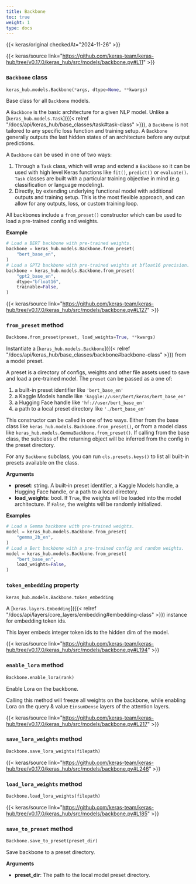 ```yaml
---
title: Backbone
toc: true
weight: 1
type: docs
---
```


{{< keras/original checkedAt="2024-11-26" >}}

{{< keras/source link="https://github.com/keras-team/keras-hub/tree/v0.17.0/keras_hub/src/models/backbone.py#L11" >}}

### `Backbone` class

```python
keras_hub.models.Backbone(*args, dtype=None, **kwargs)
```

Base class for all `Backbone` models.

A `Backbone` is the basic architecture for a given NLP model. Unlike a
[`keras_hub.models.Task`]({{< relref "/docs/api/keras_hub/base_classes/task#task-class" >}}), a `Backbone` is not tailored to any specific loss
function and training setup. A `Backbone` generally outputs the last hidden
states of an architecture before any output predictions.

A `Backbone` can be used in one of two ways:

1. Through a `Task` class, which will wrap and extend a `Backbone` so it
   can be used with high level Keras functions like `fit()`, `predict()` or
   `evaluate()`. `Task` classes are built with a particular training
   objective in mind (e.g. classification or language modeling).
2. Directly, by extending underlying functional model with additional
   outputs and training setup. This is the most flexible approach, and can
   allow for any outputs, loss, or custom training loop.

All backbones include a `from_preset()` constructor which can be used to
load a pre-trained config and weights.

**Example**

```python
# Load a BERT backbone with pre-trained weights.
backbone = keras_hub.models.Backbone.from_preset(
    "bert_base_en",
)
# Load a GPT2 backbone with pre-trained weights at bfloat16 precision.
backbone = keras_hub.models.Backbone.from_preset(
    "gpt2_base_en",
    dtype="bfloat16",
    trainable=False,
)
```

{{< keras/source link="https://github.com/keras-team/keras-hub/tree/v0.17.0/keras_hub/src/models/backbone.py#L127" >}}

### `from_preset` method

```python
Backbone.from_preset(preset, load_weights=True, **kwargs)
```

Instantiate a [`keras_hub.models.Backbone`]({{< relref "/docs/api/keras_hub/base_classes/backbone#backbone-class" >}}) from a model preset.

A preset is a directory of configs, weights and other file assets used
to save and load a pre-trained model. The `preset` can be passed as a
one of:

1. a built-in preset identifier like `'bert_base_en'`
2. a Kaggle Models handle like `'kaggle://user/bert/keras/bert_base_en'`
3. a Hugging Face handle like `'hf://user/bert_base_en'`
4. a path to a local preset directory like `'./bert_base_en'`

This constructor can be called in one of two ways. Either from the base
class like `keras_hub.models.Backbone.from_preset()`, or from
a model class like `keras_hub.models.GemmaBackbone.from_preset()`.
If calling from the base class, the subclass of the returning object
will be inferred from the config in the preset directory.

For any `Backbone` subclass, you can run `cls.presets.keys()` to list
all built-in presets available on the class.

**Arguments**

- **preset**: string. A built-in preset identifier, a Kaggle Models
  handle, a Hugging Face handle, or a path to a local directory.
- **load_weights**: bool. If `True`, the weights will be loaded into the
  model architecture. If `False`, the weights will be randomly
  initialized.

**Examples**

```python
# Load a Gemma backbone with pre-trained weights.
model = keras_hub.models.Backbone.from_preset(
    "gemma_2b_en",
)
# Load a Bert backbone with a pre-trained config and random weights.
model = keras_hub.models.Backbone.from_preset(
    "bert_base_en",
    load_weights=False,
)
```

### `token_embedding` property

```python
keras_hub.models.Backbone.token_embedding
```

A [`keras.layers.Embedding`]({{< relref "/docs/api/layers/core_layers/embedding#embedding-class" >}}) instance for embedding token ids.

This layer embeds integer token ids to the hidden dim of the model.

{{< keras/source link="https://github.com/keras-team/keras-hub/tree/v0.17.0/keras_hub/src/models/backbone.py#L194" >}}

### `enable_lora` method

```python
Backbone.enable_lora(rank)
```

Enable Lora on the backbone.

Calling this method will freeze all weights on the backbone,
while enabling Lora on the query & value `EinsumDense` layers
of the attention layers.

{{< keras/source link="https://github.com/keras-team/keras-hub/tree/v0.17.0/keras_hub/src/models/backbone.py#L217" >}}

### `save_lora_weights` method

```python
Backbone.save_lora_weights(filepath)
```

{{< keras/source link="https://github.com/keras-team/keras-hub/tree/v0.17.0/keras_hub/src/models/backbone.py#L246" >}}

### `load_lora_weights` method

```python
Backbone.load_lora_weights(filepath)
```

{{< keras/source link="https://github.com/keras-team/keras-hub/tree/v0.17.0/keras_hub/src/models/backbone.py#L185" >}}

### `save_to_preset` method

```python
Backbone.save_to_preset(preset_dir)
```

Save backbone to a preset directory.

**Arguments**

- **preset_dir**: The path to the local model preset directory.
